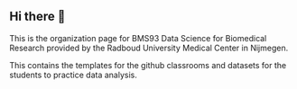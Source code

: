 ## Hi there 👋
This is the organization page for BMS93 Data Science for Biomedical Research provided by the Radboud University Medical Center in Nijmegen.

This contains the templates for the github classrooms and datasets for the students to practice data analysis.
